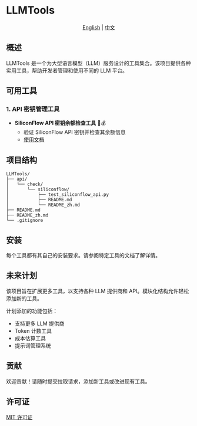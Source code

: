 # LLMTools

<div align="center">
  <a href="README.md">English</a> |
  <a href="README_zh.md">中文</a>
</div>

## 概述
LLMTools 是一个为大型语言模型（LLM）服务设计的工具集合。该项目提供各种实用工具，帮助开发者管理和使用不同的 LLM 平台。

## 可用工具

### 1. API 密钥管理工具
- **SiliconFlow API 密钥余额检查工具** 🔑💰
  - 验证 SiliconFlow API 密钥并检查其余额信息
  - [使用文档](api/check/siliconflow/README_zh.md)

## 项目结构
```angular2html
LLMTools/
├── api/
│   └── check/
│       └── siliconflow/
│           ├── test_siliconflow_api.py
│           ├── README.md
│           └── README_zh.md
├── README.md
├── README_zh.md
└── .gitignore
```
## 安装
每个工具都有其自己的安装要求。请参阅特定工具的文档了解详情。

## 未来计划
该项目旨在扩展更多工具，以支持各种 LLM 提供商和 API。模块化结构允许轻松添加新的工具。

计划添加的功能包括：
- 支持更多 LLM 提供商
- Token 计数工具
- 成本估算工具
- 提示词管理系统

## 贡献
欢迎贡献！请随时提交拉取请求，添加新工具或改进现有工具。

## 许可证
[MIT 许可证](LICENSE)
